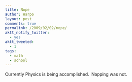 ```yaml
---
title: Nope
author: Harpo
layout: post
comments: true
permalink: /2009/02/02/nope/
aktt_notify_twitter:
  - yes
aktt_tweeted:
  - 1
tags:
  - math
  - school
---
```

Currently Physics is being accomplished.  Napping was not.
